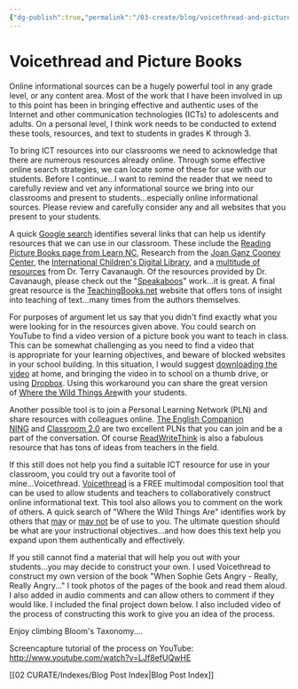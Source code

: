 ```yaml
---
{"dg-publish":true,"permalink":"/03-create/blog/voicethread-and-picture-books/","title":"Voicethread and Picture Books","tags":["icts","new-literacies","picture-books"]}
---
```


# Voicethread and Picture Books

Online informational sources can be a hugely powerful tool in any grade level, or any content area. Most of the work that I have been involved in up to this point has been in bringing effective and authentic uses of the Internet and other communication technologies (ICTs) to adolescents and adults. On a personal level, I think work needs to be conducted to extend these tools, resources, and text to students in grades K through 3.

To bring ICT resources into our classrooms we need to acknowledge that there are numerous resources already online. Through some effective online search strategies, we can locate some of these for use with our students. Before I continue...I want to remind the reader that we need to carefully review and vet any informational source we bring into our classrooms and present to students...especially online informational sources. Please review and carefully consider any and all websites that you present to your students.

A quick [Google search](http://lmgtfy.com/?q=online+picture+book+resources) identifies several links that can help us identify resources that we can use in our classroom. These include the [Reading Picture Books page from Learn NC](http://www.learnnc.org/lp/pages/670), Research from the [Joan Ganz Cooney Center](http://www.joanganzcooneycenter.org/Reports.html), the [International Children's Digital Library](http://en.childrenslibrary.org/), and a [multitude of resources](http://www.drscavanaugh.org/ebooks/libraries/ebook_libraries.htm) from Dr. Terry Cavanaugh. Of the resources provided by Dr. Cavanaugh, please check out the "[Speakaboos](http://www.speakaboos.com/index)" work...it is great. A final great resource is the [TeachingBooks.net](http://teachingbooks.net/) website that offers tons of insight into teaching of text...many times from the authors themselves.

For purposes of argument let us say that you didn't find exactly what you were looking for in the resources given above. You could search on YouTube to find a video version of a picture book you want to teach in class. This can be somewhat challenging as you need to find a video that is appropriate for your learning objectives, and beware of blocked websites in your school building. In this situation, I would suggest [downloading the video](http://lmgtfy.com/?q=download+youtube+videos) at home, and bringing the video in to school on a thumb drive, or using [Dropbox](https://www.dropbox.com/home). Using this workaround you can share the great version of [Where the Wild Things Are](http://www.youtube.com/watch?v=6cOEFnppm_A)with your students.

Another possible tool is to join a Personal Learning Network (PLN) and share resources with colleagues online. [The English Companion NING](http://englishcompanion.ning.com/) and [Classroom 2.0](http://www.classroom20.com/?xg_source=msg_mes_network) are two excellent PLNs that you can join and be a part of the conversation. Of course [ReadWriteThink](http://www.readwritethink.org/) is also a fabulous resource that has tons of ideas from teachers in the field.

If this still does not help you find a suitable ICT resource for use in your classroom, you could try out a favorite tool of mine...Voicethread. [Voicethread](http://voicethread.com/) is a FREE multimodal composition tool that can be used to allow students and teachers to collaboratively construct online informational text. This tool also allows you to comment on the work of others. A quick search of "Where the Wild Things Are" identifies work by others that [may](http://voicethread.com/?#q+where+the+wild+things+are.b287604.i1510800) or [may not](http://voicethread.com/?#q+where+the+wild+things+are.b699142.i3698084) be of use to you. The ultimate question should be what are your instructional objectives...and how does this text help you expand upon them authentically and effectively.

If you still cannot find a material that will help you out with your students...you may decide to construct your own. I used Voicethread to construct my own version of the book "When Sophie Gets Angry - Really, Really Angry..." I took photos of the pages of the book and read them aloud. I also added in audio comments and can allow others to comment if they would like. I included the final project down below. I also included video of the process of constructing this work to give you an idea of the process.

Enjoy climbing Bloom's Taxonomy.... 

Screencapture tutorial of the process on YouTube: http://www.youtube.com/watch?v=LJf8efUQwHE

[[02 CURATE/Indexes/Blog Post Index\|Blog Post Index]]
